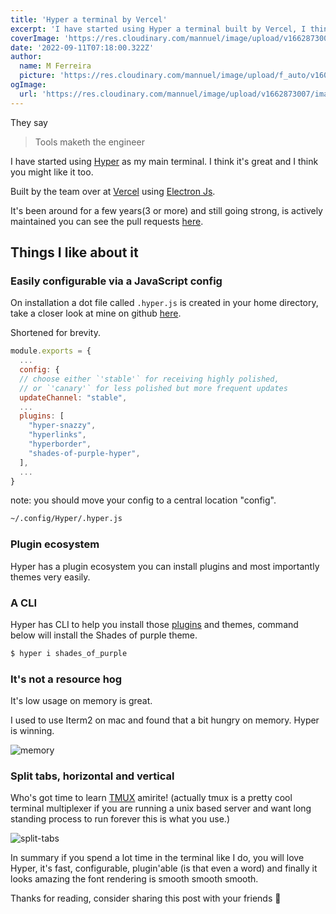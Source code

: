 ```yaml
---
title: 'Hyper a terminal by Vercel'
excerpt: 'I have started using Hyper a terminal built by Vercel, I think you might like it too. Here is why...'
coverImage: 'https://res.cloudinary.com/mannuel/image/upload/v1662873007/images/hyper-post-cover.png'
date: '2022-09-11T07:18:00.322Z'
author:
  name: M Ferreira
  picture: 'https://res.cloudinary.com/mannuel/image/upload/f_auto/v1604067445/images/mee.jpg'
ogImage:
  url: 'https://res.cloudinary.com/mannuel/image/upload/v1662873007/images/hyper-post-cover.png'
---
```


They say

> Tools maketh the engineer

I have started using [Hyper](https://hyper.is) as my main terminal. I think it's great and I think you might like it too.

Built by the team over at [Vercel](https://vercel.com) using [Electron Js](https://www.electronjs.org).

It's been around for a few years(3 or more) and still going strong, is actively maintained you can see the pull requests [here](https://github.com/vercel/hyper/pulls?q=is%3Apr+is%3Aclosed).

## Things I like about it

### Easily configurable via a JavaScript config

On installation a dot file called `.hyper.js` is created in your home  directory, take a closer look at mine on github [here](https://github.com/mannuelf/dot.hyper.js).

Shortened for brevity.

```js
module.exports = {
  ...
  config: {
  // choose either `'stable'` for receiving highly polished,
  // or `'canary'` for less polished but more frequent updates
  updateChannel: "stable",
  ...
  plugins: [
    "hyper-snazzy",
    "hyperlinks",
    "hyperborder",
    "shades-of-purple-hyper",
  ],
  ...
}
```

note: you should move your config to a central location "config".

```bash
~/.config/Hyper/.hyper.js

```

### Plugin ecosystem

Hyper has a plugin ecosystem you can install plugins and most importantly themes very easily.

### A CLI

Hyper has CLI to help you install those [plugins](https://hyper.is/plugins) and themes, command below will install the Shades of purple theme.

```bash
$ hyper i shades_of_purple
```

### It's not a resource hog

It's low usage on memory is great.

I used to use Iterm2 on mac and found that a bit hungry on memory. Hyper is winning.

![memory](https://res.cloudinary.com/mannuel/image/upload/v1662875027/images/hyper-memory.png)


### Split tabs, horizontal and vertical

Who's got time to learn [TMUX](https://tmuxcheatsheet.com) amirite! (actually tmux is a pretty cool terminal multiplexer if you are running a unix based server and want long standing process to run forever this is what you use.)

![split-tabs](https://res.cloudinary.com/mannuel/image/upload/v1662875027/images/hyper-split-screen.png)

In summary if you spend a lot time in the terminal like I do, you will love Hyper, it's fast, configurable, plugin'able (is that even a word) and finally it looks amazing the font rendering is smooth smooth smooth.

Thanks for reading, consider sharing this post with your friends 🥳
